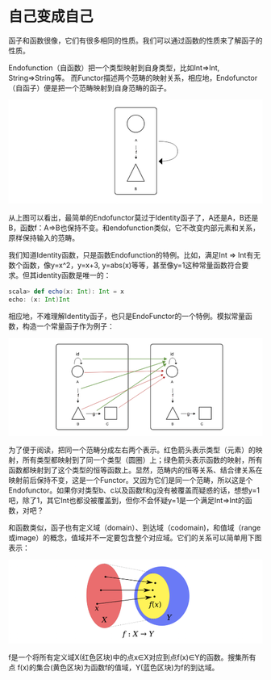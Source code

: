 # 自己变成自己

函子和函数很像，它们有很多相同的性质。我们可以通过函数的性质来了解函子的性质。

Endofunction（自函数）把一个类型映射到自身类型，比如Int=>Int, String=>String等。 而Functor描述两个范畴的映射关系，相应地，Endofunctor（自函子）便是把一个范畴映射到自身范畴的函子。

![functor](../imgs/endofunctor.png)

从上图可以看出，最简单的Endofunctor莫过于Identity函子了，A还是A，B还是B，函数f：A=>B也保持不变。和endofunction类似，它不改变内部元素和关系，原样保持输入的范畴。

我们知道Identity函数，只是函数Endofunction的特例。比如，满足Int => Int有无数个函数，像y=x^2，y=x+3, y=abs(x)等等，甚至像y=1这种常量函数符合要求。但其identity函数是唯一的：
```scala
scala> def echo(x: Int): Int = x
echo: (x: Int)Int
```

相应地，不难理解Identity函子，也只是EndoFunctor的一个特例。模拟常量函数，构造一个常量函子作为例子：

![functor](../imgs/endofunctor2.png)

为了便于阅读，把同一个范畴分成左右两个表示。红色箭头表示类型（元素）的映射，所有类型都映射到了同一个类型（圆圈）上；绿色箭头表示函数的映射，所有函数都映射到了这个类型的恒等函数上。显然，范畴内的恒等关系、结合律关系在映射前后保持不变，这是一个Functor。又因为它们是同一个范畴，所以这是个Endofunctor。如果你对类型b、c以及函数f和g没有被覆盖而疑惑的话，想想y=1吧，除了1，其它Int也都没被覆盖到，但你不会怀疑y=1是一个满足Int=>Int的函数，对吧？

和函数类似，函子也有定义域（domain）、到达域（codomain)，和值域（range或image）的概念，值域并不一定要包含整个对应域。它们的关系可以简单用下图表示：

![functor](../imgs/domain_range.png)

f是一个将所有定义域X(红色区块)中的点x∈X对应到点f(x)∈Y的函数。搜集所有点 f(x)的集合(黄色区块)为函数f的值域，Y(蓝色区块)为f的到达域。


